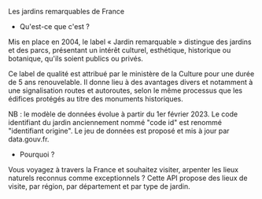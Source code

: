 Les jardins remarquables de France

* Qu'est-ce que c'est ?

Mis en place en 2004, le label « Jardin remarquable » distingue des jardins et des parcs, présentant un intérêt culturel, esthétique, historique ou botanique, qu'ils soient publics ou privés.

Ce label de qualité est attribué par le ministère de la Culture pour une durée de 5 ans renouvelable. Il donne lieu à des avantages divers et notamment à une signalisation routes et autoroutes, selon le même processus que les édifices protégés au titre des monuments historiques.

NB : le modèle de données évolue à partir du 1er février 2023. Le code identifiant du jardin anciennement nommé "code id" est renommé "identifiant origine". Le jeu de données est proposé et mis à jour par data.gouv.fr.

* Pourquoi ?

Vous voyagez à travers la France et souhaitez visiter, arpenter les lieux naturels reconnus comme exceptionnels ? Cette API propose des lieux de visite, par région, par département et par type de jardin.
